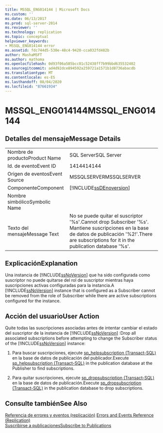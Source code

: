 ```yaml
---
title: MSSQL_ENG014144 | Microsoft Docs
ms.custom: ''
ms.date: 06/13/2017
ms.prod: sql-server-2014
ms.reviewer: ''
ms.technology: replication
ms.topic: conceptual
helpviewer_keywords:
- MSSQL_ENG014144 error
ms.assetid: fdc744d5-530e-48c4-9420-cca032fd482b
author: MashaMSFT
ms.author: mathoma
ms.openlocfilehash: 0d93f06a585bcc01c52438ff7b99bbd635532402
ms.sourcegitcommit: ad4d92dce894592a259721a1571b1d8736abacdb
ms.translationtype: MT
ms.contentlocale: es-ES
ms.lasthandoff: 08/04/2020
ms.locfileid: "87661934"
---
```

# <a name="mssql_eng014144"></a><span data-ttu-id="5e3e1-102">MSSQL_ENG014144</span><span class="sxs-lookup"><span data-stu-id="5e3e1-102">MSSQL_ENG014144</span></span>
    
## <a name="message-details"></a><span data-ttu-id="5e3e1-103">Detalles del mensaje</span><span class="sxs-lookup"><span data-stu-id="5e3e1-103">Message Details</span></span>  
  
|||  
|-|-|  
|<span data-ttu-id="5e3e1-104">Nombre de producto</span><span class="sxs-lookup"><span data-stu-id="5e3e1-104">Product Name</span></span>|<span data-ttu-id="5e3e1-105">SQL Server</span><span class="sxs-lookup"><span data-stu-id="5e3e1-105">SQL Server</span></span>|  
|<span data-ttu-id="5e3e1-106">Id. de evento</span><span class="sxs-lookup"><span data-stu-id="5e3e1-106">Event ID</span></span>|<span data-ttu-id="5e3e1-107">14144</span><span class="sxs-lookup"><span data-stu-id="5e3e1-107">14144</span></span>|  
|<span data-ttu-id="5e3e1-108">Origen de eventos</span><span class="sxs-lookup"><span data-stu-id="5e3e1-108">Event Source</span></span>|<span data-ttu-id="5e3e1-109">MSSQLSERVER</span><span class="sxs-lookup"><span data-stu-id="5e3e1-109">MSSQLSERVER</span></span>|  
|<span data-ttu-id="5e3e1-110">Componente</span><span class="sxs-lookup"><span data-stu-id="5e3e1-110">Component</span></span>|[!INCLUDE[ssDEnoversion](../../includes/ssdenoversion-md.md)]|  
|<span data-ttu-id="5e3e1-111">Nombre simbólico</span><span class="sxs-lookup"><span data-stu-id="5e3e1-111">Symbolic Name</span></span>||  
|<span data-ttu-id="5e3e1-112">Texto del mensaje</span><span class="sxs-lookup"><span data-stu-id="5e3e1-112">Message Text</span></span>|<span data-ttu-id="5e3e1-113">No se puede quitar el suscriptor '%s'.</span><span class="sxs-lookup"><span data-stu-id="5e3e1-113">Cannot drop Subscriber '%s'.</span></span> <span data-ttu-id="5e3e1-114">Mantiene suscripciones en la base de datos de publicación '%2!'.</span><span class="sxs-lookup"><span data-stu-id="5e3e1-114">There are subscriptions for it in the publication database '%s'.</span></span>|  
  
## <a name="explanation"></a><span data-ttu-id="5e3e1-115">Explicación</span><span class="sxs-lookup"><span data-stu-id="5e3e1-115">Explanation</span></span>  
 <span data-ttu-id="5e3e1-116">Una instancia de [!INCLUDE[ssNoVersion](../../includes/ssnoversion-md.md)] que ha sido configurada como suscriptor no puede quitarse del rol de suscriptor mientras haya suscripciones activas configuradas para la instancia.</span><span class="sxs-lookup"><span data-stu-id="5e3e1-116">A [!INCLUDE[ssNoVersion](../../includes/ssnoversion-md.md)] instance that is configured as a Subscriber cannot be removed from the role of Subscriber while there are active subscriptions configured for the instance.</span></span>  
  
## <a name="user-action"></a><span data-ttu-id="5e3e1-117">Acción del usuario</span><span class="sxs-lookup"><span data-stu-id="5e3e1-117">User Action</span></span>  
 <span data-ttu-id="5e3e1-118">Quite todas las suscripciones asociadas antes de intentar cambiar el estado del suscriptor de la instancia de [!INCLUDE[ssNoVersion](../../includes/ssnoversion-md.md)] :</span><span class="sxs-lookup"><span data-stu-id="5e3e1-118">Drop all associated subscriptions before attempting to change the Subscriber status of the [!INCLUDE[ssNoVersion](../../includes/ssnoversion-md.md)] instance:</span></span>  
  
1.  <span data-ttu-id="5e3e1-119">Para buscar suscripciones, ejecute [sp_helpsubscription &#40;Transact-SQL&#41;](/sql/relational-databases/system-stored-procedures/sp-helpsubscription-transact-sql) en la base de datos de publicación del publicador.</span><span class="sxs-lookup"><span data-stu-id="5e3e1-119">Execute [sp_helpsubscription &#40;Transact-SQL&#41;](/sql/relational-databases/system-stored-procedures/sp-helpsubscription-transact-sql) in the publication database at the Publisher to find subscriptions.</span></span>  
  
2.  <span data-ttu-id="5e3e1-120">Para quitar suscripciones, ejecute [sp_dropsubscription &#40;Transact-SQL&#41;](/sql/relational-databases/system-stored-procedures/sp-dropsubscription-transact-sql) en la base de datos de publicación.</span><span class="sxs-lookup"><span data-stu-id="5e3e1-120">Execute [sp_dropsubscription &#40;Transact-SQL&#41;](/sql/relational-databases/system-stored-procedures/sp-dropsubscription-transact-sql) in the publication database to drop subscriptions.</span></span>  
  
## <a name="see-also"></a><span data-ttu-id="5e3e1-121">Consulte también</span><span class="sxs-lookup"><span data-stu-id="5e3e1-121">See Also</span></span>  
 <span data-ttu-id="5e3e1-122">[Referencia de errores y eventos &#40;replicación&#41;](errors-and-events-reference-replication.md) </span><span class="sxs-lookup"><span data-stu-id="5e3e1-122">[Errors and Events Reference &#40;Replication&#41;](errors-and-events-reference-replication.md) </span></span>  
 [<span data-ttu-id="5e3e1-123">Suscribirse a publicaciones</span><span class="sxs-lookup"><span data-stu-id="5e3e1-123">Subscribe to Publications</span></span>](subscribe-to-publications.md)  
  
  
